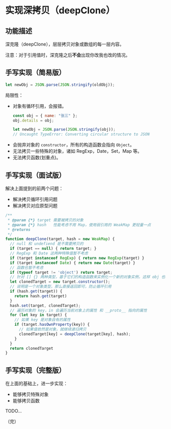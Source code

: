 # 实现深拷贝（deepClone）

## 功能描述

深克隆（deepClone），层层拷贝对象或数组的每一层内容。

注意：对于引用值时，深克隆之后**不会**出现你改我也改的情况。

## 手写实现（简易版）

```javascript
let newObj = JSON.parse(JSON.stringify(oldObj));
```

局限性：

* 对象有循环引用，会报错。
  ```javascript
  const obj = { name: "张三" };
  obj.details = obj;
  
  let newObj = JSON.parse(JSON.stringify(obj));
  // Uncaught TypeError: Converting circular structure to JSON
  ```
* 会抛弃对象的 `constructor`，所有的构造函数会指向 `Object`。
* 无法拷贝一些特殊的对象，诸如 RegExp，Date，Set，Map 等。
* 无法拷贝函数(划重点)。

## 手写实现（面试版）

解决上面提到的前两个问题：

* 解决拷贝循环引用问题
* 解决拷贝对应原型问题

```javascript
/**
 * @param {*} target 需要被拷贝的对象
 * @param {*} hash   性能考虑不用 Map，使用弱引用的 WeakMap 更轻量一点
 * @returns
 */
function deepClone(target, hash = new WeakMap) {
  // null 和 undefiend 是不需要拷贝的
  if (target == null) { return target; }
  // RegExp 和 Date 这两种特殊值暂不考虑
  if (target instanceof RegExp) { return new RegExp(target) }
  if (target instanceof Date) { return new Date(target) }
  // 函数也暂不考虑
  if (typeof target != 'object') return target;
  // 针对 [] {} 两种类型，基于它们的构造函数来实例化一个新的对象实例，这样 obj 也将具备 target 自身的一些属性或方法
  let clonedTarget = new target.constructor();
  // 说明是一个对象类型，那么直接返回即可，防止循环引用
  if (hash.get(target)) {
    return hash.get(target)
  }
  hash.set(target, clonedTarget);
  // 遍历对象的 key，in 会遍历当前对象上的属性 和 __proto__ 指向的属性
  for (let key in target) {
    // 如果 key 是对象自有的属性
    if (target.hasOwnProperty(key)) {
      // 如果值依然是对象，就继续递归拷贝
      clonedTarget[key] = deepClone(target[key], hash);
    }
  }
  return clonedTarget
}
```

## 手写实现（完整版）

在上面的基础上，进一步实现：

* 能够拷贝特殊对象
* 能够拷贝函数

TODO...

（完）
